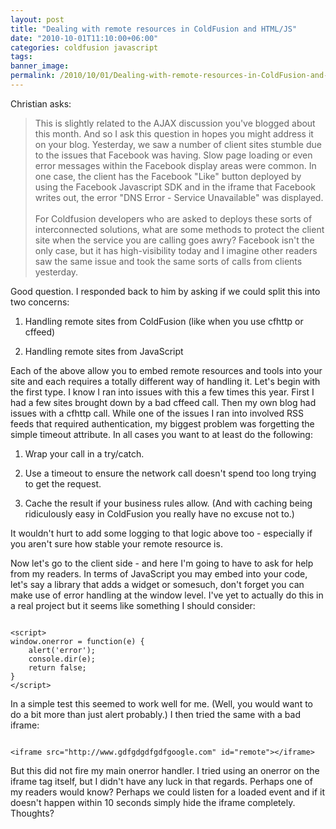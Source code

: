 ```yaml
---
layout: post
title: "Dealing with remote resources in ColdFusion and HTML/JS"
date: "2010-10-01T11:10:00+06:00"
categories: coldfusion javascript 
tags: 
banner_image: 
permalink: /2010/10/01/Dealing-with-remote-resources-in-ColdFusion-and-HTMLJS
---
```


Christian asks:

<p>

<blockquote>
This is slightly related to the AJAX discussion you've blogged about this month. And so I ask this question in hopes you might address it on your blog. Yesterday, we saw a number of client sites stumble due to the issues that Facebook was having. Slow page loading or even error messages within the Facebook display areas were common. In one case, the client has the Facebook "Like" button deployed by using the Facebook Javascript SDK and in the iframe that Facebook writes out, the error "DNS Error - Service Unavailable" was displayed.
<br/><br/>
For Coldfusion developers who are asked to deploys these sorts of interconnected solutions, what are some methods to protect the client site when the service you are calling goes awry? Facebook isn't the only case, but it has high-visibility today and I imagine other readers saw the same issue and took the same sorts of calls from clients yesterday.
</blockquote>
<!--more-->
<p>

Good question. I responded back to him by asking if we could split this into two concerns: 

<p>

1) Handling remote sites from ColdFusion (like when you use cfhttp or cffeed)

<p>

2) Handling remote sites from JavaScript

<p>

Each of the above allow you to embed remote resources and tools into your site and each requires a totally different way of handling it. Let's begin with the first type. I know I ran into issues with this a few times this year. First I had a few sites brought down by a bad cffeed call. Then my own blog had issues with a cfhttp call. While one of the issues I ran into involved RSS feeds that required authentication, my biggest problem was forgetting the simple timeout attribute. In all cases you want to at least do the following:

<p>

1) Wrap your call in a try/catch.

<p>

2) Use a timeout to ensure the network call doesn't spend too long trying to get the request.

<p>

3) Cache the result if your business rules allow. (And with caching being ridiculously easy in ColdFusion you really have no excuse not to.) 

<p>

It wouldn't hurt to add some logging to that logic above too - especially if you aren't sure how stable your remote resource is. 

<p>

Now let's go to the client side - and here I'm going to have to ask for help from my readers. In terms of JavaScript you may embed into your code, let's say a library that adds a widget or somesuch, don't forget you can make use of error handling at the window level. I've yet to actually do this in a real project but it seems like something I should consider:

<p>

<code>
&lt;script&gt;
window.onerror = function(e) {
	alert('error');
	console.dir(e);
	return false;
}
&lt;/script&gt;
</code>

<p>

In a simple test this seemed to work well for me. (Well, you would want to do a bit more than just alert probably.) I then tried the same with a bad iframe:

<p>

<code>
&lt;iframe src="http://www.gdfgdgdfgdfgoogle.com" id="remote"&gt;&lt;/iframe&gt;	
</code>

<p>

But this did not fire my main onerror handler. I tried using an onerror on the iframe tag itself, but I didn't have any luck in that regards. Perhaps one of my readers would know? Perhaps we could listen for a loaded event and if it doesn't happen within 10 seconds simply hide the iframe completely. Thoughts?